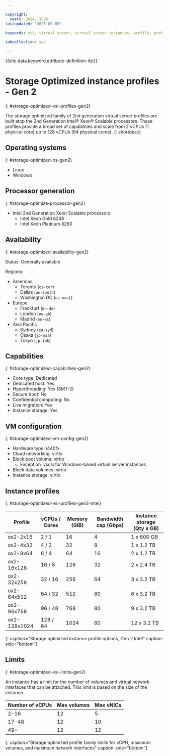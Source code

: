 ```yaml
---

copyright:
  years: 2024, 2025
lastupdated: "2025-09-05"

keywords: vsi, virtual server, virtual server instances, profile, profiles, storage optimized, gen 2

subcollection: vpc

---
```


{{site.data.keyword.attribute-definition-list}}

# Storage Optimized instance profiles - Gen 2
{: #storage-optimized-vsi-profiles-gen2}

The storage optimized family of 2nd generation virtual server profiles are built atop the 2nd Generation Intel® Xeon® Scalable processors. These profiles provide a broad set of capabilities and scale from 2 vCPUs (1 physical core) up to 128 vCPUs (64 physical cores).
{: shortdesc}

## Operating systems
{: #storage-optimized-os-gen2}

- Linux
- Windows

## Processor generation
{: #storage-optimize-processor-gen2}

- Intel 2nd Generation Xeon Scalable processors
   - Intel Xeon Gold 6248
   - Intel Xeon Platinum 8260

## Availability
{: #storage-optimized-availability-gen2}

Status: Generally available

Regions:
- Americas
   - Toronto (`ca-tor`)
   - Dallas (`us-south`)
   - Washington DC (`us-east`)
- Europe
   - Frankfurt (`eu-de`)
   - London (`eu-gb`)
   - Madrid (`eu-es`)
- Asia Pacific
   - Sydney (`au-syd`)
   - Osaka (`jp-osa`)
   - Tokyo (`jp-tok`)

## Capabilities
{: #storage-optimized-capabilities-gen2}

- Core type: Dedicated
- Dedicated host: Yes
- Hyperthreading: Yes (SMT-2)
- Secure boot: No
- Confidential computing: No
- Live migration: Yes
- Instance storage: Yes

## VM configuration
{: #storage-optimized-vm-config-gen2}

- Hardware type: i440fx
- Cloud networking: virtio
- Block boot volume: virtio
   - Exception: vscsi for Windows-based virtual server instances
- Block data volumes: virtio
- Instance storage: virtio

## Instance profiles
{: #storage-optimized-vsi-profiles-gen2-intel}


| Profile      | vCPUs / Cores  | Memory (GiB) | Bandwidth cap (Gbps) | Instance storage (Qty x GB) |
| ------------ | ---------------------------- | ------------ | -------------------- | --------------------------- |
| ox2-2x16     | 2 / 1         | 16           | 4                    | 1 x 600 GB                  |
| ox2-4x32     | 4 / 2         | 32           | 8                    | 1 x 1.2 TB                  |
| ox2-8x64     | 8 / 4         | 64           | 16                   | 2 x 1.2 TB                  |
| ox2-16x128   | 16 / 8        | 128          | 32                   | 2 x 2.4 TB                  |
| ox2-32x256   | 32 / 16       | 256          | 64                   | 3 x 3.2 TB                  |
| ox2-64x512   | 64 / 32       | 512          | 80                   | 6 x 3.2 TB                  |
| ox2-96x768   | 96 / 48       | 768          | 80                   | 9 x 3.2 TB                  |
| ox2-128x1024 | 128 / 64      | 1024         | 80                   | 12 x 3.2 TB                 |
{: caption="Storage optimized instance profile options, Gen 2 Intel" caption-side="bottom"}

## Limits
{: #storage-optimized-vsi-limits-gen2}

An instance has a limit for the number of volumes and virtual network interfaces that can be
attached. This limit is based on the size of the instance.

| Number of vCPUs | Max volumes | Max vNICs |
| --------------- | ----------- | --------- |
| 2-16            | 12         | 5         |
| 17-48           | 12          | 10        |
| 49+             | 12          | 12        |
{: caption="Storage optimized profile family limits for vCPU, maximum volumes, and maximum network interfaces" caption-side="bottom"}
